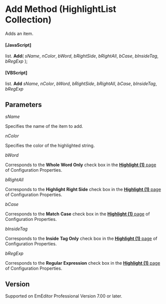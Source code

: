 # Add Method (HighlightList Collection)

Adds an item.

#### \[JavaScript\]

list. **Add**( _sName_, _nColor_, _bWord_, _bRightSide_, _bRightAll_, _bCase_, _bInsideTag_, _bRegExp_ );

#### \[VBScript\]

list. **Add** _sName_, _nColor_, _bWord_, _bRightSide_, _bRightAll_, _bCase_, _bInsideTag_, _bRegExp_

## Parameters

_sName_

Specifies the name of the item to add.

_nColor_

Specifies the color of the highlighted string.

_bWord_

Corresponds to the **Whole**
**Word Only** check box in the
[**Highlight (1)** page](../../dlg/properties/highlight1/index) of Configuration Properties.

_bRightAll_

Corresponds to the **Highlight**
**Right Side** check box in the [**Highlight (1)** page](../../dlg/properties/highlight1/index) of Configuration Properties.

_bCase_

Corresponds to the **Match**
**Case** check box in the
[**Highlight (1)** page](../../dlg/properties/highlight1/index) of Configuration Properties.

_bInsideTag_

Corresponds to the **Inside**
**Tag Only** check box in the
[**Highlight (1)** page](../../dlg/properties/highlight1/index) of Configuration Properties.

_bRegExp_

Corresponds to the **Regular**
**Expression** check box in the
[**Highlight (1)** page](../../dlg/properties/highlight1/index) of Configuration Properties.

## Version

Supported on EmEditor Professional Version 7.00 or later.
